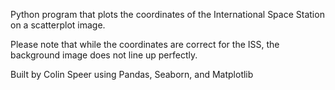 Python program that plots the coordinates of the International Space Station on a scatterplot image.

Please note that while the coordinates are correct for the ISS, the background image does not line up perfectly.

Built by Colin Speer using Pandas, Seaborn, and Matplotlib
